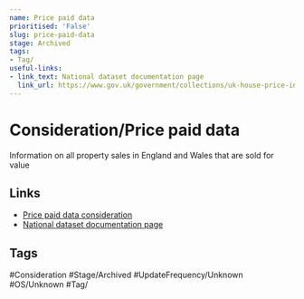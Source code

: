 ```yaml
---
name: Price paid data
prioritised: 'False'
slug: price-paid-data
stage: Archived
tags:
- Tag/
useful-links:
- link_text: National dataset documentation page
  link_url: https://www.gov.uk/government/collections/uk-house-price-index-reports#about-the-uk-hpi
---
```


# Consideration/Price paid data

Information on all property sales in England and Wales that are sold for value

## Links

* [Price paid data consideration](https://design.planning.data.gov.uk/planning-consideration/price-paid-data)
* [National dataset documentation page](https://www.gov.uk/government/collections/uk-house-price-index-reports#about-the-uk-hpi)

## Tags

#Consideration #Stage/Archived #UpdateFrequency/Unknown #OS/Unknown #Tag/